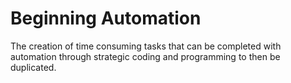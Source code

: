 # Beginning Automation

The creation of time consuming tasks that can be completed with automation through strategic coding and programming to then be duplicated.